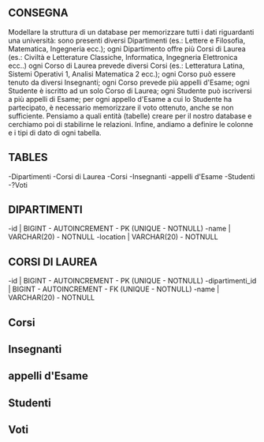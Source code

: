 ## CONSEGNA

Modellare la struttura di un database per memorizzare tutti i dati riguardanti una università:
sono presenti diversi Dipartimenti (es.: Lettere e Filosofia, Matematica, Ingegneria ecc.);
ogni Dipartimento offre più Corsi di Laurea (es.: Civiltà e Letterature Classiche, Informatica, Ingegneria Elettronica ecc..)
ogni Corso di Laurea prevede diversi Corsi (es.: Letteratura Latina, Sistemi Operativi 1, Analisi Matematica 2 ecc.);
ogni Corso può essere tenuto da diversi Insegnanti;
ogni Corso prevede più appelli d'Esame;
ogni Studente è iscritto ad un solo Corso di Laurea;
ogni Studente può iscriversi a più appelli di Esame;
per ogni appello d'Esame a cui lo Studente ha partecipato, è necessario memorizzare il voto ottenuto, anche se non sufficiente. Pensiamo a quali entità (tabelle) creare per il nostro database e cerchiamo poi di stabilirne le relazioni. Infine, andiamo a definire le colonne e i tipi di dato di ogni tabella.

## TABLES
-Dipartimenti
-Corsi di Laurea
-Corsi
-Insegnanti
-appelli d'Esame
-Studenti
-?Voti

## DIPARTIMENTI
-id | BIGINT - AUTOINCREMENT - PK (UNIQUE - NOTNULL)
-name | VARCHAR(20) - NOTNULL
-location | VARCHAR(20) - NOTNULL

## CORSI DI LAUREA
-id | BIGINT - AUTOINCREMENT - PK (UNIQUE - NOTNULL)
-dipartimenti_id | BIGINT - AUTOINCREMENT - FK (UNIQUE - NOTNULL)
-name | VARCHAR(20) - NOTNULL

## Corsi
## Insegnanti
## appelli d'Esame
## Studenti
## Voti
